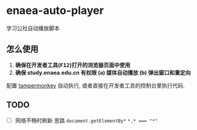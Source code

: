 # enaea-auto-player

学习公社自动播放脚本

## 怎么使用

1. **确保在开发者工具(<kbd>F12</kbd>)打开的浏览器页面中使用**
2. **确保 study.enaea.edu.cn 有权限 (a) 媒体自动播放 (b) 弹出窗口和重定向**

配置 [tampermonkey](https://www.tampermonkey.net/) 自动执行, 或者直接在开发者工具的控制台里执行代码.

## TODO

- [ ] 网络不畅时刷新
  思路 `document.getElementBy*` `*.* === "*"`
